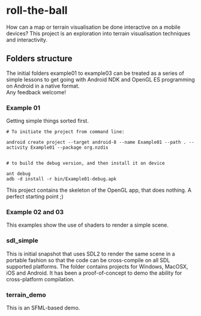 # roll-the-ball


How can a map or terrain visualisation be done interactive on a mobile devices? 
This project is an exploration into terrain visualisation techniques and interactivity. 



## Folders structure

The initial folders example01 to example03 can be treated as a series of simple lessons to get 
going with Android NDK and  OpenGL ES programming on Android in a native format.  
Any feedback welcome!



### Example 01

Getting simple things sorted first.

	
	# To initiate the project from command line:

	android create project --target android-8 --name Example01 --path . --activity Example01 --package org.nzdis 


	# to build the debug version, and then install it on device

	ant debug 
	adb -d install -r bin/Example01-debug.apk


This project contains the skeleton of the OpenGL app, that does nothing. A perfect starting point ;)


### Example 02 and 03

This examples show the use of shaders to render a simple scene.



### sdl_simple

This is initial snapshot that uses SDL2 to render the same scene in a portable fashion so that the code can be cross-compile on all SDL supported platforms. 
The folder contains projects for Windows, MacOSX, iOS and Android.  It has been a proof-of-concept to demo the ability for cross-platform compilation.


### terrain_demo

This is an SFML-based demo.

